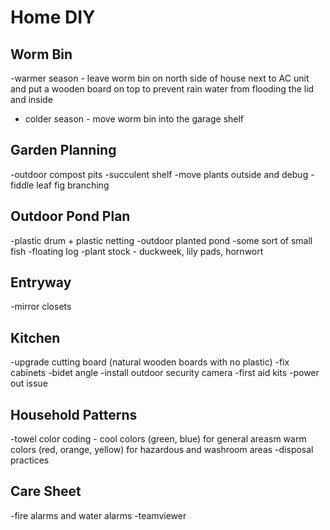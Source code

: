 # Home DIY

## Worm Bin

-warmer season - leave worm bin on north side of house next to AC unit and put a wooden board on top to prevent rain water from flooding the lid and inside

- colder season - move worm bin into the garage shelf

## Garden Planning

-outdoor compost pits
-succulent shelf
-move plants outside and debug
-fiddle leaf fig branching

## Outdoor Pond Plan

-plastic drum + plastic netting
-outdoor planted pond
-some sort of small fish
-floating log
-plant stock - duckweek, lily pads, hornwort

## Entryway

-mirror closets

## Kitchen

-upgrade cutting board (natural wooden boards with no plastic)
-fix cabinets
-bidet angle
-install outdoor security camera
-first aid kits
-power out issue

## Household Patterns

-towel color coding - cool colors (green, blue) for general areasm warm colors (red, orange, yellow) for hazardous and washroom areas
-disposal practices

## Care Sheet

-fire alarms and water alarms
-teamviewer
